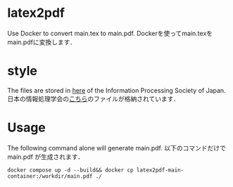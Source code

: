 # latex2pdf
Use Docker to convert main.tex to main.pdf.
Dockerを使ってmain.texをmain.pdfに変換します．

# style
The files are stored in [here](https://www.ipsj.or.jp/journal/submit/style.html) of the Information Processing Society of Japan.
日本の情報処理学会の[こちら](https://www.ipsj.or.jp/journal/submit/style.html)のファイルが格納されています．

# Usage
The following command alone will generate main.pdf.
以下のコマンドだけで main.pdf が生成されます．
~~~
docker compose up -d --build&& docker cp latex2pdf-main-container:/workdir/main.pdf ./
~~~
